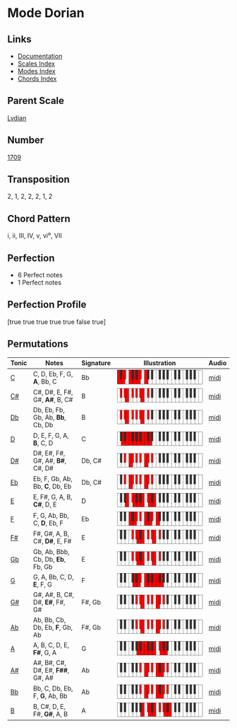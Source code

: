 # Mode Dorian

## Links

- [Documentation](README.md)
- [Scales Index](Scales.md)
- [Modes Index](Modes.md)
- [Chords Index](Chords.md)

## Parent Scale

[Lydian](ScaleLydian.md)

## Number

[1709](https://ianring.com/musictheory/scales/1709)

## Transposition

2, 1, 2, 2, 2, 1, 2

## Chord Pattern

i, ii, III, IV, v, vi⁰, VII

## Perfection

- 6 Perfect notes
- 1 Perfect notes

## Perfection Profile

[true true true true true false true]

## Permutations

| Tonic | Notes | Signature | Illustration | Audio |
|-------|-------|-----------|--------------|-------|
| [C](ModeCNaturalDorian.md) | C, D, Eb, F, G, **A**, Bb, C | Bb | ![CNaturalDorian](ModeCNaturalDorian.png) | [midi](https://github.com/edipermadi/music/blob/main/docs/ModeCNaturalDorian.mid?raw=true) |
| [C#](ModeCSharpDorian.md) | C#, D#, E, F#, G#, **A#**, B, C# | B | ![CSharpDorian](ModeCSharpDorian.png) | [midi](https://github.com/edipermadi/music/blob/main/docs/ModeCSharpDorian.mid?raw=true) |
| [Db](ModeDFlatDorian.md) | Db, Eb, Fb, Gb, Ab, **Bb**, Cb, Db | B | ![DFlatDorian](ModeDFlatDorian.png) | [midi](https://github.com/edipermadi/music/blob/main/docs/ModeDFlatDorian.mid?raw=true) |
| [D](ModeDNaturalDorian.md) | D, E, F, G, A, **B**, C, D | C | ![DNaturalDorian](ModeDNaturalDorian.png) | [midi](https://github.com/edipermadi/music/blob/main/docs/ModeDNaturalDorian.mid?raw=true) |
| [D#](ModeDSharpDorian.md) | D#, E#, F#, G#, A#, **B#**, C#, D# | Db, C# | ![DSharpDorian](ModeDSharpDorian.png) | [midi](https://github.com/edipermadi/music/blob/main/docs/ModeDSharpDorian.mid?raw=true) |
| [Eb](ModeEFlatDorian.md) | Eb, F, Gb, Ab, Bb, **C**, Db, Eb | Db, C# | ![EFlatDorian](ModeEFlatDorian.png) | [midi](https://github.com/edipermadi/music/blob/main/docs/ModeEFlatDorian.mid?raw=true) |
| [E](ModeENaturalDorian.md) | E, F#, G, A, B, **C#**, D, E | D | ![ENaturalDorian](ModeENaturalDorian.png) | [midi](https://github.com/edipermadi/music/blob/main/docs/ModeENaturalDorian.mid?raw=true) |
| [F](ModeFNaturalDorian.md) | F, G, Ab, Bb, C, **D**, Eb, F | Eb | ![FNaturalDorian](ModeFNaturalDorian.png) | [midi](https://github.com/edipermadi/music/blob/main/docs/ModeFNaturalDorian.mid?raw=true) |
| [F#](ModeFSharpDorian.md) | F#, G#, A, B, C#, **D#**, E, F# | E | ![FSharpDorian](ModeFSharpDorian.png) | [midi](https://github.com/edipermadi/music/blob/main/docs/ModeFSharpDorian.mid?raw=true) |
| [Gb](ModeGFlatDorian.md) | Gb, Ab, Bbb, Cb, Db, **Eb**, Fb, Gb | E | ![GFlatDorian](ModeGFlatDorian.png) | [midi](https://github.com/edipermadi/music/blob/main/docs/ModeGFlatDorian.mid?raw=true) |
| [G](ModeGNaturalDorian.md) | G, A, Bb, C, D, **E**, F, G | F | ![GNaturalDorian](ModeGNaturalDorian.png) | [midi](https://github.com/edipermadi/music/blob/main/docs/ModeGNaturalDorian.mid?raw=true) |
| [G#](ModeGSharpDorian.md) | G#, A#, B, C#, D#, **E#**, F#, G# | F#, Gb | ![GSharpDorian](ModeGSharpDorian.png) | [midi](https://github.com/edipermadi/music/blob/main/docs/ModeGSharpDorian.mid?raw=true) |
| [Ab](ModeAFlatDorian.md) | Ab, Bb, Cb, Db, Eb, **F**, Gb, Ab | F#, Gb | ![AFlatDorian](ModeAFlatDorian.png) | [midi](https://github.com/edipermadi/music/blob/main/docs/ModeAFlatDorian.mid?raw=true) |
| [A](ModeANaturalDorian.md) | A, B, C, D, E, **F#**, G, A | G | ![ANaturalDorian](ModeANaturalDorian.png) | [midi](https://github.com/edipermadi/music/blob/main/docs/ModeANaturalDorian.mid?raw=true) |
| [A#](ModeASharpDorian.md) | A#, B#, C#, D#, E#, **F##**, G#, A# | Ab | ![ASharpDorian](ModeASharpDorian.png) | [midi](https://github.com/edipermadi/music/blob/main/docs/ModeASharpDorian.mid?raw=true) |
| [Bb](ModeBFlatDorian.md) | Bb, C, Db, Eb, F, **G**, Ab, Bb | Ab | ![BFlatDorian](ModeBFlatDorian.png) | [midi](https://github.com/edipermadi/music/blob/main/docs/ModeBFlatDorian.mid?raw=true) |
| [B](ModeBNaturalDorian.md) | B, C#, D, E, F#, **G#**, A, B | A | ![BNaturalDorian](ModeBNaturalDorian.png) | [midi](https://github.com/edipermadi/music/blob/main/docs/ModeBNaturalDorian.mid?raw=true) |
